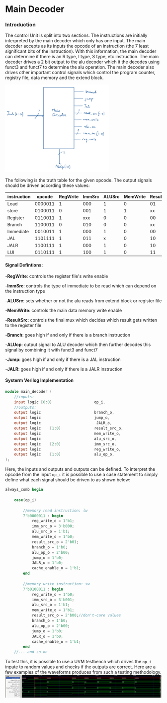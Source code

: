 # Main Decoder
### Introduction
The control Unit is split into two sections. The instructions are initially interpreted by the main decoder which only has one input. The main decoder accepts as its inputs the opcode of an instruction (the 7 least significant bits of the instruction). With this information, the main decoder can determine if there is an R type, I type, S type, etc instruction. The main decoder drives a 2 bit output to the alu decoder which it the decodes using funct3 and funct7 to determine the alu operation. The main decoder also drives other important control signals which control the program counter, registry file, data memory and the extend block.

![main decoder schematic](images/main_decoder_schematic.png)

The following is the truth table for the given opcode. The output signals should be driven according these values:

| instruction | opcode  | RegWrite | ImmSrc | ALUSrc | MemWrite | ResultSrc | Branch | ALUop | Jump | JALR |
|-------------|---------|----------|--------|--------|----------|-----------|--------|-------|------|------|
| Load        | 0000011 | 1        | 000    | 1      | 0        | 01        | 0      | 00    | 0    | 0    |
| store       | 0100011 | 0        | 001    | 1      | 1        | xx        | 0      | 00    | 0    | 0    |
| Register    | 0110011 | 1        | xxx    | 0      | 0        | 00        | 0      | 10    | 0    | 0    |
| Branch      | 1100011 | 0        | 010    | 0      | 0        | xx        | 1      | 01    | 0    | 0    |
| Immediate   | 0010011 | 1        | 000    | 1      | 0        | 00        | 0      | 10    | 0    | 0    |
| JAL         | 1101111 | 1        | 011    | x      | 0        | 10        | 0      | xx    | 1    | 0    |
| JALR        | 1100111 | 1        | 000    | 1      | 0        | 10        | 0      | 10    | 0    | 1    |
| LUI         | 0110111 | 1        | 100    | 1      | 0        | 11        | 0      | 11    | 0    | 0    |



#### Signal Defintions:
-**RegWrite**: controls the register file's write enable

-**ImmSrc**: controls the type of immediate to be read which can depend on the instruction type

-**ALUSrc**: sets whether or not the alu reads from extend block or register file

-**MemWrite**: controls the main data memory write enable

-**ResultSrc**: controls the final mux which decides which result gets written to the register file

-**Branch**: goes high if and only if there is a branch instruction

-**ALUop**: output signal to ALU decoder which then further decodes this signal by combining it with funct3 and funct7

-**Jump**: goes high if and only if there is a JAL instruction

-**JALR**: goes high if and only if there is a JALR instruction

#### Systerm Verilog Implementation
```verilog
module main_decoder (
    //inputs:
    input logic [6:0]                   op_i,
    //outputs:
    output logic                        branch_o,
    output logic                        jump_o,
    output logic                         JALR_o,
    output logic    [1:0]               result_src_o,
    output logic                        mem_write_o,
    output logic                        alu_src_o,
    output logic    [2:0]               imm_src_o,
    output logic                        reg_write_o,
    output logic    [1:0]               alu_op_o,
);
```
Here, the inputs and outputs and outputs can be defined. To interpret the opcode from the input `op_i` it is possible to use a case statement to simply define what each signal should be driven to as shown below: 
```verilog
always_comb begin

    case(op_i)

        //memory read instruction: lw
        7'b0000011 : begin
            reg_write_o = 1'b1;
            imm_src_o = 3'b000;
            alu_src_o = 1'b1;
            mem_write_o = 1'b0;
            result_src_o = 2'b01;
            branch_o = 1'b0;
            alu_op_o = 2'b00;
            jump_o = 1'b0;
            JALR_o = 1'b0;
            cache_enable_o = 1'b1;
        end

        //memory write instruction: sw
        7'b0100011 : begin
            reg_write_o = 1'b0;
            imm_src_o = 3'b001;
            alu_src_o = 1'b1;
            mem_write_o = 1'b1;
            result_src_o = 2'b00;//don't-care values 
            branch_o = 1'b0;
            alu_op_o = 2'b00;
            jump_o = 1'b0;
            JALR_o = 1'b0;
            cache_enable_o = 1'b1;
        end
    //... and so on 
```
To test this, it is possible to use a UVM testbench which drives the `op_i` inpute to random values and checks if the outputs are correct. Here are a few examples of the waveforms produces from such a testing methodology. 
![Main Decoder Waveform](images/maindecoder_waveform.png)
